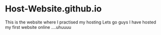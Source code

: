 # Host-Website.github.io
This is the website where I practised my hosting 
Lets go guys I have hosted my first website online ....uhuuuu
